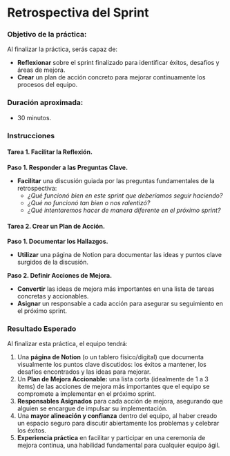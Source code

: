 # Retrospectiva del Sprint

### Objetivo de la práctica:
Al finalizar la práctica, serás capaz de:
- **Reflexionar** sobre el sprint finalizado para identificar éxitos, desafíos y áreas de mejora.
- **Crear** un plan de acción concreto para mejorar continuamente los procesos del equipo.

### Duración aproximada:
- 30 minutos.

### Instrucciones

#### Tarea 1. Facilitar la Reflexión.
**Paso 1. Responder a las Preguntas Clave.**
- **Facilitar** una discusión guiada por las preguntas fundamentales de la retrospectiva:
    - *¿Qué funcionó bien en este sprint que deberíamos seguir haciendo?*
    - *¿Qué no funcionó tan bien o nos ralentizó?*
    - *¿Qué intentaremos hacer de manera diferente en el próximo sprint?*

#### Tarea 2. Crear un Plan de Acción.
**Paso 1. Documentar los Hallazgos.**
- **Utilizar** una página de Notion para documentar las ideas y puntos clave surgidos de la discusión.

**Paso 2. Definir Acciones de Mejora.**
- **Convertir** las ideas de mejora más importantes en una lista de tareas concretas y accionables.
- **Asignar** un responsable a cada acción para asegurar su seguimiento en el próximo sprint.

### Resultado Esperado
Al finalizar esta práctica, el equipo tendrá:
1.  Una **página de Notion** (o un tablero físico/digital) que documenta visualmente los puntos clave discutidos: los éxitos a mantener, los desafíos encontrados y las ideas para mejorar.
2.  Un **Plan de Mejora Accionable:** una lista corta (idealmente de 1 a 3 ítems) de las acciones de mejora más importantes que el equipo se compromete a implementar en el próximo sprint.
3.  **Responsables Asignados** para cada acción de mejora, asegurando que alguien se encargue de impulsar su implementación.
4.  Una **mayor alineación y confianza** dentro del equipo, al haber creado un espacio seguro para discutir abiertamente los problemas y celebrar los éxitos.
5.  **Experiencia práctica** en facilitar y participar en una ceremonia de mejora continua, una habilidad fundamental para cualquier equipo ágil.
